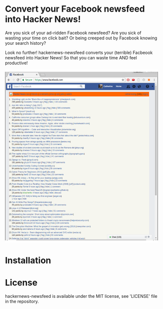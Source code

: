 # Convert your Facebook newsfeed into Hacker News!
Are you sick of your ad-ridden Facebook newsfeed? Are you sick of wasting your time on click bait? Or being creeped out by Facebook knowing your search history?

Look no further! hackernews-newsfeed converts your (terrible) Facbeook newsfeed into Hacker News! So that you can waste time AND feel productive!

![screenshot](screenshot.png)

# Installation

# License
hackernews-newsfeed is available under the MIT license, see 'LICENSE' file in the repository.


